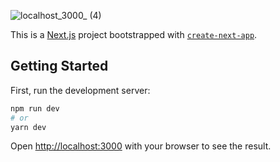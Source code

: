 ![localhost_3000_ (4)](https://user-images.githubusercontent.com/66185022/129655403-1361e9f0-147c-42e7-80c3-abb8bb9bf624.png)

This is a [Next.js](https://nextjs.org/) project bootstrapped with [`create-next-app`](https://github.com/vercel/next.js/tree/canary/packages/create-next-app).

## Getting Started

First, run the development server:

```bash
npm run dev
# or
yarn dev
```

Open [http://localhost:3000](http://localhost:3000) with your browser to see the result.
